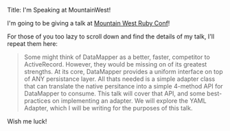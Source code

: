 Title: I'm Speaking at MountainWest!

I'm going to be giving a talk at [Mountain West Ruby Conf](http://mtnwestrubyconf.org/2009/speakers)!

For those of you too lazy to scroll down and find the details of my talk, I'll repeat them here:

> Some might think of DataMapper as a better, faster, competitor to ActiveRecord. However, they would be missing on of its greatest strengths. At its core, DataMapper provides a uniform interface on top of ANY persistance layer. All thats needed is a simple adapter class that can translate the native persitance into a simple 4-method API for DataMapper to consume. This talk will cover that API, and some best-practices on implementing an adapter. We will explore the YAML Adapter, which I will be writing for the purposes of this talk.

Wish me luck!
